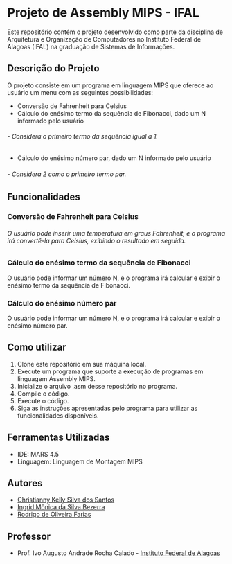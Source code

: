 # Projeto de Assembly MIPS - IFAL

Este repositório contém o projeto desenvolvido como parte da disciplina de Arquitetura e Organização de Computadores no Instituto Federal de Alagoas (IFAL) na graduação de Sistemas de Informações.

## Descrição do Projeto

O projeto consiste em um programa em linguagem MIPS que oferece ao usuário um menu com as seguintes possibilidades:

- Conversão de Fahrenheit para Celsius
- Cálculo do enésimo termo da sequência de Fibonacci, dado um N informado pelo usuário
###### - Considera o primeiro termo da sequência igual a 1.  
- Cálculo do enésimo número par, dado um N informado pelo usuário
###### - Considera 2 como o primeiro termo par.

## Funcionalidades

### Conversão de Fahrenheit para Celsius

###### O usuário pode inserir uma temperatura em graus Fahrenheit, e o programa irá convertê-la para Celsius, exibindo o resultado em seguida.

### Cálculo do enésimo termo da sequência de Fibonacci

O usuário pode informar um número N, e o programa irá calcular e exibir o enésimo termo da sequência de Fibonacci.

### Cálculo do enésimo número par

O usuário pode informar um número N, e o programa irá calcular e exibir o enésimo número par.

## Como utilizar

1. Clone este repositório em sua máquina local.
2. Execute um programa que suporte a execução de programas em linguagem Assembly MIPS.
3. Inicialize o arquivo .asm desse repositório no programa.
4. Compile o código.
5. Execute o código.
6. Siga as instruções apresentadas pelo programa para utilizar as funcionalidades disponíveis.

## Ferramentas Utilizadas

- IDE: MARS 4.5
- Linguagem: Linguagem de Montagem MIPS


## Autores

- [Christianny Kelly Silva dos Santos](https://github.com/chrixtianny) 
- [Ingrid Mônica da Silva Bezerra](https://github.com/ingrimonica)
- [Rodrigo de Oliveira Farias](https://github.com/rodrigo-farias10) 

## Professor

- Prof. Ivo Augusto Andrade Rocha Calado - [Instituto Federal de Alagoas](https://www.ifal.edu.br)

